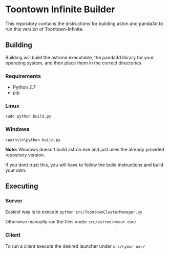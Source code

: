 # Toontown Infinite Builder

This repository contains the instructions for building aston and panda3d to run this version of Toontown-Infinite.

## Building
Building will build the astrond executable, the panda3d library for your operating system, and then place them in the correct directories

### Requirements

- Python 2.7
- pip

### Linux

`sudo python build.py`

### Windows

`\path\to\python build.py`


**Note:** Windows doesn't build astron.exe and just uses the already provided repository version.

If you dont trust this, you will have to follow the build instructions and build your own.

## Executing

### Server

Easiest way is to execute `python src/ToontownClusterManager.py`

Otherwise manually run the files under `src/astron/<your os>/`

### Client

To run a client execute the desired launcher under `src/<your os>/`
